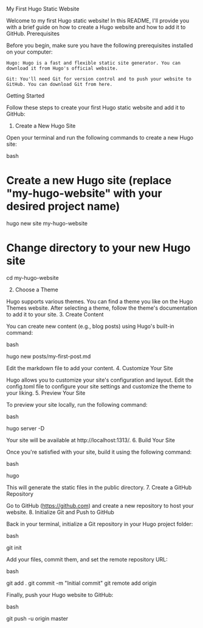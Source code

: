 My First Hugo Static Website

Welcome to my first Hugo static website! In this README, I'll provide you with a brief guide on how to create a Hugo website and how to add it to GitHub.
Prerequisites

Before you begin, make sure you have the following prerequisites installed on your computer:

    Hugo: Hugo is a fast and flexible static site generator. You can download it from Hugo's official website.

    Git: You'll need Git for version control and to push your website to GitHub. You can download Git from here.

Getting Started

Follow these steps to create your first Hugo static website and add it to GitHub:
1. Create a New Hugo Site

Open your terminal and run the following commands to create a new Hugo site:

bash

# Create a new Hugo site (replace "my-hugo-website" with your desired project name)
hugo new site my-hugo-website

# Change directory to your new Hugo site
cd my-hugo-website

2. Choose a Theme

Hugo supports various themes. You can find a theme you like on the Hugo Themes website. After selecting a theme, follow the theme's documentation to add it to your site.
3. Create Content

You can create new content (e.g., blog posts) using Hugo's built-in command:

bash

hugo new posts/my-first-post.md

Edit the markdown file to add your content.
4. Customize Your Site

Hugo allows you to customize your site's configuration and layout. Edit the config.toml file to configure your site settings and customize the theme to your liking.
5. Preview Your Site

To preview your site locally, run the following command:

bash

hugo server -D

Your site will be available at http://localhost:1313/.
6. Build Your Site

Once you're satisfied with your site, build it using the following command:

bash

hugo

This will generate the static files in the public directory.
7. Create a GitHub Repository

Go to GitHub (https://github.com) and create a new repository to host your website.
8. Initialize Git and Push to GitHub

Back in your terminal, initialize a Git repository in your Hugo project folder:

bash

git init

Add your files, commit them, and set the remote repository URL:

bash

git add .
git commit -m "Initial commit"
git remote add origin <your-github-repo-url>

Finally, push your Hugo website to GitHub:

bash

git push -u origin master
